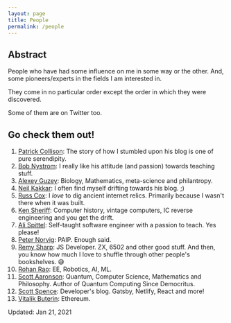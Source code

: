 ```yaml
---
layout: page
title: People
permalink: /people
---
```


## Abstract   

People who have had some influence on me in some way or the other. And, some pioneers/experts in the fields I am interested in.   

They come in no particular order except the order in which they were discovered.     
 
Some of them are on Twitter too.   

## Go check them out! 

1. [Patrick Collison][pc]: The story of how I stumbled upon his blog is one of pure serendipity.  
2. [Bob Nystrom][bob]: I really like his attitude (and passion) towards teaching stuff.   
3. [Alexey Guzey][guzey]: Biology, Mathematics, meta-science and philantropy.   
4. [Neil Kakkar][neil]: I often find myself drifting towards his blog. ;)      
5. [Russ Cox][russ]: I _love_ to dig ancient internet relics. Primarily because I wasn't there when it was built.    
6. [Ken Sheriff][ken]: Computer history, vintage computers, IC reverse engineering and you get the drift.
7. [Ali Spittel][ali]: Self-taught software engineer with a passion to teach. Yes please!
8. [Peter Norvig][norvig]: PAIP. Enough said.    
9. [Remy Sharp][remy]: JS Developer. ZX, 6502 and other good stuff. And then, you know how much I love to shuffle through other people's bookshelves. :sweat_smile:     
10. [Rohan Rao][rohan]: EE, Robotics, AI, ML.
11. [Scott Aaronson][shtetl]: Quantum, Computer Science, Mathematics and Philosophy. Author of Quantum Computing Since Democritus.  
12. [Scott Spence][spence]: Developer's blog. Gatsby, Netlify, React and more!
13. [Vitalik Buterin][buterin]: Ethereum.  

Updated: Jan 21, 2021

[pc]: https://patrickcollison.com
[bob]: https://stuffwithstuff.com
[guzey]: https://guzey.com
[neil]: https://neilkakkar.com    
[russ]: https://research.swtch.com
[ali]: https://welearncode.com   
[norvig]: http://norvig.com    
[remy]: https://remysharp.com  
[ken]: https://righto.com
[rohan]: https://wowelec.wordpress.com/
[shtetl]: https://scottaaronson.com/blog/
[spence]: https://scottspence.com/
[buterin]: https://vitalik.ca
